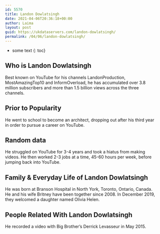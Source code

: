 ```yaml
---
id: 5570
title: Landon Dowlatsingh
date: 2021-04-06T20:36:18+00:00
author: Laima
layout: post
guid: https://ukdataservers.com/landon-dowlatsingh/
permalink: /04/06/landon-dowlatsingh/
---
```


* some text
{: toc}


## Who is Landon Dowlatsingh
                  
                  
                  
Best known on YouTube for his channels LandonProduction, MostAmazingTop10 and InformOverload, he has accumulated over 3.8 million subscribers and more than 1.5 billion views across the three channels.
                  
              
            
              
            
                
                
                
## Prior to Popularity
                  
                  
                  
He went to school to become an architect, dropping out after his third year in order to pursue a career on YouTube.
                  
              
            
              
            
                
                
                
## Random data
                  
                  
                  
He struggled on YouTube for 3-4 years and took a hiatus from making videos. He then worked 2-3 jobs at a time, 45-60 hours per week, before jumping back into YouTube.
                  
              
            
              
            
                
                
                
## Family & Everyday Life of Landon Dowlatsingh
                  
                  
                  
He was born at Branson Hospital in North York, Toronto, Ontario, Canada. He and his wife Britney have been together since 2008. In December 2019, they welcomed a daughter named Olivia Helen.
                  
              
            
              
            
                
                
                
## People Related With Landon Dowlatsingh
                  
                  
                  
He recorded a video with Big Brother&#8217;s Derrick Levasseur in May 2015. 
                  
              
            
              
            
                
              
            
              
              
            
            
              
            
          
          
          